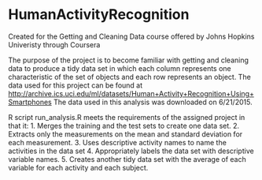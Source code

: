 # HumanActivityRecognition
Created for the Getting and Cleaning Data course offered by Johns Hopkins Univeristy through Coursera

The purpose of the project is to become familiar with getting and cleaning data to produce a tidy data set in which
each column represents one characteristic of the set of objects and each row represents an object. The data used
for this project can be found at http://archive.ics.uci.edu/ml/datasets/Human+Activity+Recognition+Using+Smartphones 
The data used in this analysis was downloaded on 6/21/2015. 

R script run_analysis.R meets the requirements of the assigned project in that it:
       1. Merges the training and the test sets to create one data set.
       2. Extracts only the measurements on the mean and standard deviation for each measurement. 
       3. Uses descriptive activity names to name the activities in the data set
       4. Appropriately labels the data set with descriptive variable names. 
       5. Creates another tidy data set with the average of each variable for each activity and each subject.

